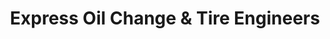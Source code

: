 ---
title: "Express Oil Change & Tire Engineers"
url: /madison/express-oil-change-und-tire-engineers-wall-triana-highway/
shop: Reifen
---